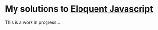 # My solutions to [Eloquent Javascript](https://www.google.com/url?sa=t&rct=j&q=&esrc=s&source=web&cd=1&cad=rja&uact=8&ved=2ahUKEwjAsZG-153gAhWGohQKHYxBAqoQFjAAegQIARAC&url=https%3A%2F%2Feloquentjavascript.net%2F&usg=AOvVaw2HqtTANHMsp-padDowNV2O)

This is a work in progress...
